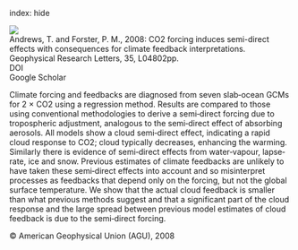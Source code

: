 index: hide

<div class="Citation">
    <div class="Citation-thumb CitationThumb-linked"  data-href="https://doi.org/10.1029/2007gl032273">
      <img src="https://static.claimspace.cloud/climate-study-static/refs/thumbs/7/Andrews_and_Forster_2008-thumb.png" />
    </div>

  <div class="Citation-body">
    <div class="Citation-text">Andrews, T. and Forster, P. M., 2008: CO2 forcing induces semi-direct effects with consequences for climate feedback interpretations. <span class="Article-journal">Geophysical Research Letters, </span><span class="Article-volume">35, </span>L04802pp.</div>
    <div class="Citation-links">
      <div class="CitationLink" data-href="https://doi.org/10.1029/2007gl032273">
        <div class="CitationLink-icon CitationLink-Doi"></div>
        <div class="CitationLink-text">DOI</div>
      </div>
      <div class="CitationLink" data-href="https://scholar.google.com/scholar?q=10.1029/2007gl032273">
        <div class="CitationLink-icon CitationLink-Scholar"></div>
        <div class="CitationLink-text">Google Scholar</div>
      </div>
    </div>
  </div>
</div>

Climate forcing and feedbacks are diagnosed from seven slab‐ocean GCMs for 2 × CO2 using a regression method. Results are compared to those using conventional methodologies to derive a semi‐direct forcing due to tropospheric adjustment, analogous to the semi‐direct effect of absorbing aerosols. All models show a cloud semi‐direct effect, indicating a rapid cloud response to CO2; cloud typically decreases, enhancing the warming. Similarly there is evidence of semi‐direct effects from water‐vapour, lapse‐rate, ice and snow. Previous estimates of climate feedbacks are unlikely to have taken these semi‐direct effects into account and so misinterpret processes as feedbacks that depend only on the forcing, but not the global surface temperature. We show that the actual cloud feedback is smaller than what previous methods suggest and that a significant part of the cloud response and the large spread between previous model estimates of cloud feedback is due to the semi‐direct forcing.

<div class="Citation-copy">
&copy; American Geophysical Union (AGU), 2008
</div>